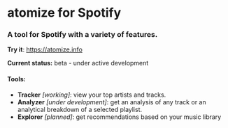 # atomize for Spotify
### A tool for Spotify with a variety of features.

**Try it**: https://atomize.info

**Current status:** beta - under active development

#### Tools:
* **Tracker** _[working]_: view your top artists and tracks.
* **Analyzer** _[under development]_: get an analysis of any track or an analytical breakdown of a selected playlist.
* **Explorer** _[planned]_: get recommendations based on your music library
